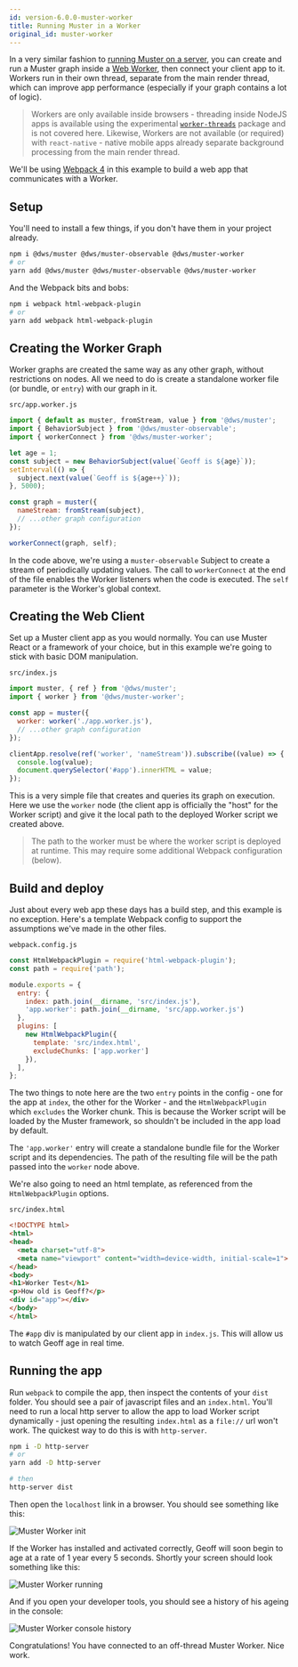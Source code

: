 ```yaml
---
id: version-6.0.0-muster-worker
title: Running Muster in a Worker
original_id: muster-worker
---
```


In a very similar fashion to [running Muster on a server](/muster/docs/tutorials/muster-server), you can create and run a Muster graph inside a [Web Worker](https://developer.mozilla.org/en-US/docs/Web/API/Worker), then connect your client app to it. Workers run in their own thread, separate from the main render thread, which can improve app performance (especially if your graph contains a lot of logic).

> Workers are only available inside browsers - threading inside NodeJS apps is available using the experimental [`worker-threads`](https://nodejs.org/api/worker_threads.html) package and is not covered here. Likewise, Workers are not available (or required) with `react-native` - native mobile apps already separate background processing from the main render thread.

We'll be using [Webpack 4](https://webpack.js.org/) in this example to build a web app that communicates with a Worker. 

## Setup

You'll need to install a few things, if you don't have them in your project already.

```bash
npm i @dws/muster @dws/muster-observable @dws/muster-worker
# or
yarn add @dws/muster @dws/muster-observable @dws/muster-worker
```

And the Webpack bits and bobs:

```bash
npm i webpack html-webpack-plugin
# or
yarn add webpack html-webpack-plugin
```

## Creating the Worker Graph

Worker graphs are created the same way as any other graph, without restrictions on nodes. All we need to do is create a standalone worker file (or bundle, or `entry`) with our graph in it.

`src/app.worker.js`

```javascript
import { default as muster, fromStream, value } from '@dws/muster';
import { BehaviorSubject } from '@dws/muster-observable';
import { workerConnect } from '@dws/muster-worker';

let age = 1;
const subject = new BehaviorSubject(value(`Geoff is ${age}`));
setInterval(() => {
  subject.next(value(`Geoff is ${age++}`));
}, 5000);

const graph = muster({
  nameStream: fromStream(subject),
  // ...other graph configuration
});

workerConnect(graph, self);
```

In the code above, we're using a `muster-observable` Subject to create a stream of periodically updating values. The call to `workerConnect` at the end of the file enables the Worker listeners when the code is executed. The `self` parameter is the Worker's global context.

## Creating the Web Client

Set up a Muster client app as you would normally. You can use Muster React or a framework of your choice, but in this example we're going to stick with basic DOM manipulation.

`src/index.js`

```javascript
import muster, { ref } from '@dws/muster';
import { worker } from '@dws/muster-worker';

const app = muster({
  worker: worker('./app.worker.js'),
  // ...other graph configuration
});

clientApp.resolve(ref('worker', 'nameStream')).subscribe((value) => {
  console.log(value);
  document.querySelector('#app').innerHTML = value;
});
``` 

This is a very simple file that creates and queries its graph on execution. Here we use the `worker` node (the client app is officially the "host" for the Worker script) and give it the local path to the deployed Worker script we created above.

> The path to the worker must be where the worker script is deployed at runtime. This may require some additional Webpack configuration (below).

## Build and deploy

Just about every web app these days has a build step, and this example is no exception. Here's a template Webpack config to support the assumptions we've made in the other files.

`webpack.config.js`

```javascript
const HtmlWebpackPlugin = require('html-webpack-plugin');
const path = require('path');

module.exports = {
  entry: {
    index: path.join(__dirname, 'src/index.js'),
    'app.worker': path.join(__dirname, 'src/app.worker.js')
  },
  plugins: [
    new HtmlWebpackPlugin({
      template: 'src/index.html',
      excludeChunks: ['app.worker']
    }),
  ],
};
```

The two things to note here are the two `entry` points in the config - one for the app at `index`, the other for the Worker - and the `HtmlWebpackPlugin` which `excludes` the Worker chunk. This is because the Worker script will be loaded by the Muster framework, so shouldn't be included in the app load by default. 

The `'app.worker'` entry will create a standalone bundle file for the Worker script and its dependencies. The path of the resulting file will be the path passed into the `worker` node above.  

We're also going to need an html template, as referenced from the `HtmlWebpackPlugin` options.

`src/index.html`

```html
<!DOCTYPE html>
<html>
<head>
  <meta charset="utf-8">
  <meta name="viewport" content="width=device-width, initial-scale=1">
</head>
<body>
<h1>Worker Test</h1>
<p>How old is Geoff?</p>
<div id="app"></div>
</body>
</html>
``` 

The `#app` div is manipulated by our client app in `index.js`. This will allow us to watch Geoff age in real time.

## Running the app

Run `webpack` to compile the app, then inspect the contents of your `dist` folder. You should see a pair of javascript files and an `index.html`. You'll need to run a local http server to allow the app to load Worker script dynamically - just opening the resulting `index.html` as a `file://` url won't work. The quickest way to do this is with `http-server`.

```bash
npm i -D http-server
# or
yarn add -D http-server

# then
http-server dist
```

Then open the `localhost` link in a browser. You should see something like this:

![Muster Worker init](assets/worker-start.png)

If the Worker has installed and activated correctly, Geoff will soon begin to age at a rate of 1 year every 5 seconds. Shortly your screen should look something like this:

![Muster Worker running](assets/worker-end.png)

And if you open your developer tools, you should see a history of his ageing in the console:

![Muster Worker console history](assets/worker-console.png)

Congratulations! You have connected to an off-thread Muster Worker. Nice work.
